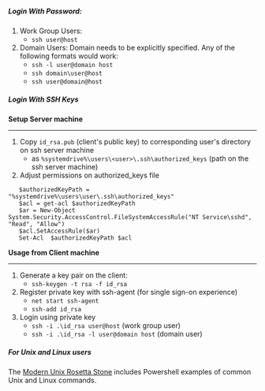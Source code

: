 
##### Login With Password:
1. Work Group Users:
     * `ssh user@host`
2. Domain Users: Domain needs to be explicitly specified. Any of the following formats would work:
     * `ssh -l user@domain host`
     * `ssh domain\user@host`
     * `ssh user@domain@host`


##### Login With SSH Keys
**Setup Server machine**
***
1. Copy `id_rsa.pub` (client's public key) to corresponding user's directory on ssh server machine
     * as `%systemdrive%\users\<user>\.ssh\authorized_keys` (path on the ssh server machine)
2. Adjust permissions on authorized_keys file
```   
   $authorizedKeyPath = "%systemdrive%\users\user\.ssh\authorized_keys"
   $acl = get-acl $authorizedKeyPath
   $ar = New-Object  System.Security.AccessControl.FileSystemAccessRule("NT Service\sshd", "Read", "Allow")
   $acl.SetAccessRule($ar)
   Set-Acl  $authorizedKeyPath $acl
``` 

**Usage from Client machine**
***

1. Generate a key pair on the client:
     * `ssh-keygen -t rsa -f id_rsa`
2. Register private key with ssh-agent (for single sign-on experience)
     * `net start ssh-agent`
     * `ssh-add id_rsa` 
3. Login using private key
     * `ssh -i .\id_rsa user@host` (work group user)
     * `ssh -i .\id_rsa -l user@domain host` (domain user)



##### For Unix and Linux users

The [Modern Unix Rosetta Stone](https://certsimple.com/rosetta-stone) includes Powershell examples of common Unix and Linux commands. 